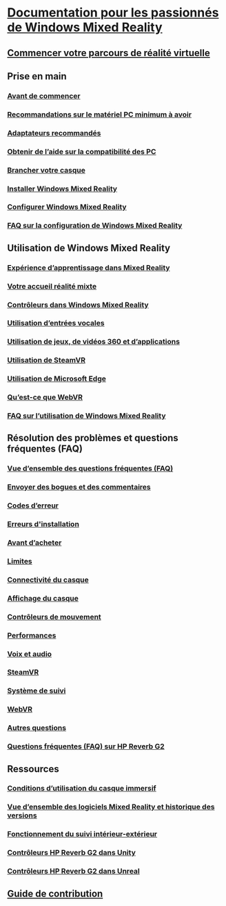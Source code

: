 # [Documentation pour les passionnés de Windows Mixed Reality](index.yml)
## [Commencer votre parcours de réalité virtuelle](vr-journey.md)

## Prise en main
### [Avant de commencer](before-you-start.md)
### [Recommandations sur le matériel PC minimum à avoir](windows-mixed-reality-minimum-pc-hardware-compatibility-guidelines.md)
### [Adaptateurs recommandés](recommended-adapters-for-windows-mixed-reality-capable-pcs.md)
### [Obtenir de l’aide sur la compatibilité des PC](get-help-with-pc-compatibility.md)
### [Brancher votre casque](plug-in-your-headset.md)
### [Installer Windows Mixed Reality](install-windows-mixed-reality.md)
### [Configurer Windows Mixed Reality](set-up-windows-mixed-reality.md)
### [FAQ sur la configuration de Windows Mixed Reality](wmr-setup-faq.md)

## Utilisation de Windows Mixed Reality
### [Expérience d’apprentissage dans Mixed Reality](learn-mixed-reality.md)
### [Votre accueil réalité mixte](your-mixed-reality-home.md)
### [Contrôleurs dans Windows Mixed Reality](controllers-in-wmr.md)
### [Utilisation d’entrées vocales](using-speech-in-wmr.md)
### [Utilisation de jeux, de vidéos 360 et d’applications](using-games-and-apps-in-windows-mixed-reality.md)
### [Utilisation de SteamVR](using-steamvr-with-windows-mixed-reality.md)
### [Utilisation de Microsoft Edge](using-microsoft-edge.md)
### [Qu’est-ce que WebVR](webvr.md)
### [FAQ sur l’utilisation de Windows Mixed Reality](using-wmr-faq.md)

## Résolution des problèmes et questions fréquentes (FAQ)
### [Vue d’ensemble des questions fréquentes (FAQ)](troubleshooting-windows-mixed-reality.md)
### [Envoyer des bogues et des commentaires](filing-feedback.md)
### [Codes d’erreur](error-codes.md)
### [Erreurs d'installation](installation_errors.md)
### [Avant d’acheter](before-you-buy-faqs.md)
### [Limites](boundary-questions.md)
### [Connectivité du casque](headset-connectivity.md)
### [Affichage du casque](headset-display.md)
### [Contrôleurs de mouvement](motion-controller-problems.md)
### [Performances](performance-questions.md)
### [Voix et audio](speech-and-audio.md)
### [SteamVR](steamvr-questions.md)
### [Système de suivi](tracking.md)
### [WebVR](webvr-questions.md)
### [Autres questions](other-questions.md)
### [Questions fréquentes (FAQ) sur HP Reverb G2](reverbG2-faq.md)

## Ressources
### [Conditions d’utilisation du casque immersif](wmr-health-safety-comfort.md)
### [Vue d’ensemble des logiciels Mixed Reality et historique des versions](mixed-reality-software.md)
### [Fonctionnement du suivi intérieur-extérieur](tracking-system.md)
### [Contrôleurs HP Reverb G2 dans Unity](/windows/mixed-reality/develop/unity/unity-reverb-g2-controllers)
### [Contrôleurs HP Reverb G2 dans Unreal](/windows/mixed-reality/develop/unreal/unreal-reverb-g2-controllers)

## [Guide de contribution](contributing.md)
